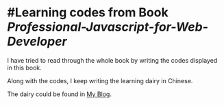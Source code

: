#Learning codes from Book *Professional-Javascript-for-Web-Developer* 
=
I have tried to read through the whole book by writing the codes displayed in this book.

Along with the codes, I keep writing the learning dairy in Chinese.

The dairy could be found in [My Blog](http://www.cnblogs.com/JonathanC/).



